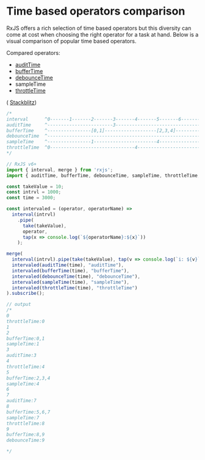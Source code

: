 # Time based operators comparison

RxJS offers a rich selection of time based operators but this diversity can come at cost when choosing the right operator for a task at hand. Below is a visual comparison of popular time based operators.

Compared operators:

- [auditTime](../operators/filtering/audittime.md)
- [bufferTime](../operators/transformation/buffertime.md)
- [debounceTime](../operators/filtering/debouncetime.md)
- sampleTime
- [throttleTime](../operators/filtering/throttletime.md)

(
[Stackblitz](https://stackblitz.com/edit/rxjs-time-based-operators-comparison?file=index.ts&devtoolsheight=100))

```js
/*
interval      ^0-------1-------2-------3-------4-------5-------6-------7-------8-------9------|
auditTime     ^------------------------3-------------------------------7----------------------|
bufferTime    ^----------------[0,1]-------------------[2,3,4]-----------------[5,6,7]-[8,9]--|
debounceTime  ^------------------------------------------------------------------------9------|
sampleTime    ^----------------1-----------------------4-----------------------7--------------|
throttleTime  ^0-------------------------------4-------------------------------8--------------|
*/

// RxJS v6+
import { interval, merge } from 'rxjs';
import { auditTime, bufferTime, debounceTime, sampleTime, throttleTime, tap, take } from 'rxjs/operators';

const takeValue = 10;
const intrvl = 1000;
const time = 3000;

const intervaled = (operator, operatorName) =>
  interval(intrvl)
    .pipe(
      take(takeValue),
      operator,
      tap(x => console.log(`${operatorName}:${x}`))
    );

merge(
  interval(intrvl).pipe(take(takeValue), tap(v => console.log(`i: ${v}`))),
  intervaled(auditTime(time), "auditTime"),
  intervaled(bufferTime(time), "bufferTime"),
  intervaled(debounceTime(time), "debounceTime"),
  intervaled(sampleTime(time), "sampleTime"),
  intervaled(throttleTime(time), "throttleTime")
).subscribe();

// output
/*
0
throttleTime:0
1
2
bufferTime:0,1
sampleTime:1
3
auditTime:3
4
throttleTime:4
5
bufferTime:2,3,4
sampleTime:4
6
7
auditTime:7
8
bufferTime:5,6,7
sampleTime:7
throttleTime:8
9
bufferTime:8,9
debounceTime:9

*/
```
